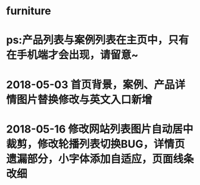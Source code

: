 # furniture
# ps:产品列表与案例列表在主页中，只有在手机端才会出现，请留意~
# 2018-05-03 首页背景，案例、产品详情图片替换修改与英文入口新增
# 2018-05-16 修改网站列表图片自动居中裁剪，修改轮播列表切换BUG，详情页遗漏部分，小字体添加自适应，页面线条改细